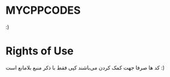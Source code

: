 # MYCPPCODES
:)
# Rights of Use
کد ها صرفا جهت کمک کردن می‌باشند
کپی فقط با ذکر منبع بلامانع است
:)
